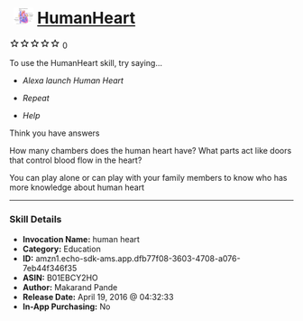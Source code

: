 # &nbsp;<img src="skill_icon" alt="HumanHeart icon" width="36"> [HumanHeart](http://alexa.amazon.com/#skills/amzn1.echo-sdk-ams.app.dfb77f08-3603-4708-a076-7eb44f346f35)
![0 stars](../../images/ic_star_border_black_18dp_1x.png)![0 stars](../../images/ic_star_border_black_18dp_1x.png)![0 stars](../../images/ic_star_border_black_18dp_1x.png)![0 stars](../../images/ic_star_border_black_18dp_1x.png)![0 stars](../../images/ic_star_border_black_18dp_1x.png) 0

To use the HumanHeart skill, try saying...

* *Alexa launch Human Heart*

* *Repeat*

* *Help*

Think you have answers

How many chambers does the human heart have?
What parts act like doors that control blood flow in the heart? 

You can play alone or can play with your family members to know who has more knowledge about human heart

***

### Skill Details

* **Invocation Name:** human heart
* **Category:** Education
* **ID:** amzn1.echo-sdk-ams.app.dfb77f08-3603-4708-a076-7eb44f346f35
* **ASIN:** B01EBCY2HO
* **Author:** Makarand Pande
* **Release Date:** April 19, 2016 @ 04:32:33
* **In-App Purchasing:** No
